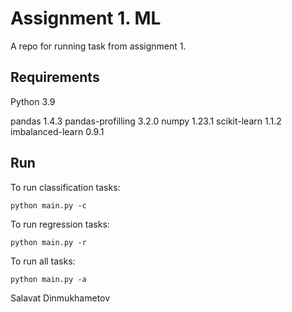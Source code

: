 # Assignment 1. ML

A repo for running task from assignment 1. 

## Requirements
Python 3.9

pandas 1.4.3
pandas-profilling 3.2.0
numpy 1.23.1
scikit-learn 1.1.2
imbalanced-learn 0.9.1

## Run

To run classification tasks:
```
python main.py -c
```

To run regression tasks:
```
python main.py -r
```

To run all tasks: 
```
python main.py -a
```

Salavat Dinmukhametov 